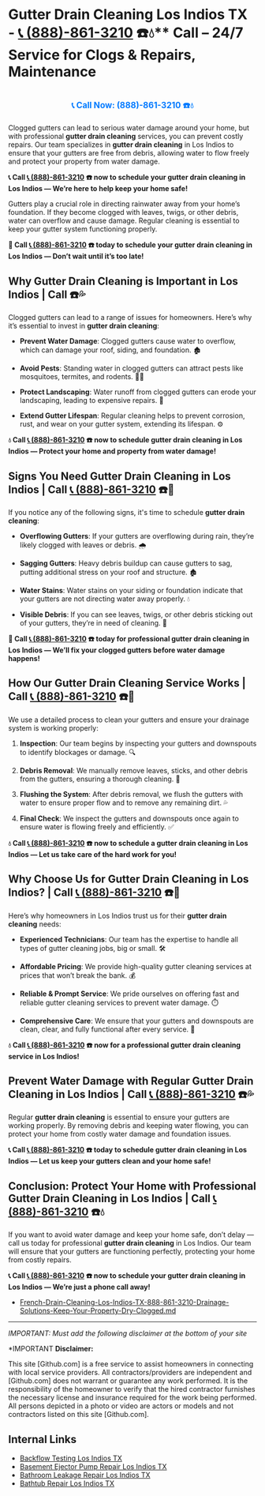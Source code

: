 # Gutter Drain Cleaning Los Indios TX - [📞 (888)-861-3210](https://plumbing-texas-3210.netlify.app) ☎️💧** Call – 24/7 Service for Clogs & Repairs, Maintenance
# 

<p align="center" style="font-size: 1.2em; font-weight: bold; margin: 20px 0;">
  <a href="https://plumbing-texas-3210.netlify.app" target="_blank" style="color: #007BFF; text-decoration: none;">📞 Call Now: (888)-861-3210 ☎️💧</a>
</p>

Clogged gutters can lead to serious water damage around your home, but with professional **gutter drain cleaning** services, you can prevent costly repairs. Our team specializes in **gutter drain cleaning** in Los Indios to ensure that your gutters are free from debris, allowing water to flow freely and protect your property from water damage.

**📞 Call [📞 (888)-861-3210](https://plumbing-texas-3210.netlify.app) ☎️ now to schedule your gutter drain cleaning in Los Indios — We’re here to help keep your home safe!**

Gutters play a crucial role in directing rainwater away from your home’s foundation. If they become clogged with leaves, twigs, or other debris, water can overflow and cause damage. Regular cleaning is essential to keep your gutter system functioning properly.

**🚨 Call [📞 (888)-861-3210](https://plumbing-texas-3210.netlify.app) ☎️ today to schedule your gutter drain cleaning in Los Indios — Don’t wait until it’s too late!**

## **Why Gutter Drain Cleaning is Important in Los Indios | Call  ☎️💦**

Clogged gutters can lead to a range of issues for homeowners. Here’s why it’s essential to invest in **gutter drain cleaning**:

- **Prevent Water Damage**: Clogged gutters cause water to overflow, which can damage your roof, siding, and foundation. 🏚️

- **Avoid Pests**: Standing water in clogged gutters can attract pests like mosquitoes, termites, and rodents. 🦟🐀

- **Protect Landscaping**: Water runoff from clogged gutters can erode your landscaping, leading to expensive repairs. 🌿

- **Extend Gutter Lifespan**: Regular cleaning helps to prevent corrosion, rust, and wear on your gutter system, extending its lifespan. ⚙️

**💧 Call [📞 (888)-861-3210](https://plumbing-texas-3210.netlify.app) ☎️ now to schedule gutter drain cleaning in Los Indios — Protect your home and property from water damage!**

## **Signs You Need Gutter Drain Cleaning in Los Indios | Call [📞 (888)-861-3210](https://plumbing-texas-3210.netlify.app) ☎️🔧**

If you notice any of the following signs, it's time to schedule **gutter drain cleaning**:

- **Overflowing Gutters**: If your gutters are overflowing during rain, they’re likely clogged with leaves or debris. 🌧️

- **Sagging Gutters**: Heavy debris buildup can cause gutters to sag, putting additional stress on your roof and structure. 🏚️

- **Water Stains**: Water stains on your siding or foundation indicate that your gutters are not directing water away properly. 💧

- **Visible Debris**: If you can see leaves, twigs, or other debris sticking out of your gutters, they’re in need of cleaning. 🍂

**🚨 Call [📞 (888)-861-3210](https://plumbing-texas-3210.netlify.app) ☎️ today for professional gutter drain cleaning in Los Indios — We’ll fix your clogged gutters before water damage happens!**

## **How Our Gutter Drain Cleaning Service Works | Call [📞 (888)-861-3210](https://plumbing-texas-3210.netlify.app) ☎️🔧**

We use a detailed process to clean your gutters and ensure your drainage system is working properly:

1. **Inspection**: Our team begins by inspecting your gutters and downspouts to identify blockages or damage. 🔍

2. **Debris Removal**: We manually remove leaves, sticks, and other debris from the gutters, ensuring a thorough cleaning. 🍂

3. **Flushing the System**: After debris removal, we flush the gutters with water to ensure proper flow and to remove any remaining dirt. 💦

4. **Final Check**: We inspect the gutters and downspouts once again to ensure water is flowing freely and efficiently. ✅

**💧 Call [📞 (888)-861-3210](https://plumbing-texas-3210.netlify.app) ☎️ now to schedule a gutter drain cleaning in Los Indios — Let us take care of the hard work for you!**

## **Why Choose Us for Gutter Drain Cleaning in Los Indios? | Call [📞 (888)-861-3210](https://plumbing-texas-3210.netlify.app) ☎️🌟**

Here’s why homeowners in Los Indios trust us for their **gutter drain cleaning** needs:

- **Experienced Technicians**: Our team has the expertise to handle all types of gutter cleaning jobs, big or small. 🛠️

- **Affordable Pricing**: We provide high-quality gutter cleaning services at prices that won’t break the bank. 💰

- **Reliable & Prompt Service**: We pride ourselves on offering fast and reliable gutter cleaning services to prevent water damage. ⏱️

- **Comprehensive Care**: We ensure that your gutters and downspouts are clean, clear, and fully functional after every service. 🔧

**💧 Call [📞 (888)-861-3210](https://plumbing-texas-3210.netlify.app) ☎️ now for a professional gutter drain cleaning service in Los Indios!**

## **Prevent Water Damage with Regular Gutter Drain Cleaning in Los Indios | Call [📞 (888)-861-3210](https://plumbing-texas-3210.netlify.app) ☎️💦**

Regular **gutter drain cleaning** is essential to ensure your gutters are working properly. By removing debris and keeping water flowing, you can protect your home from costly water damage and foundation issues.

**📞 Call [📞 (888)-861-3210](https://plumbing-texas-3210.netlify.app) ☎️ today to schedule gutter drain cleaning in Los Indios — Let us keep your gutters clean and your home safe!**

## **Conclusion: Protect Your Home with Professional Gutter Drain Cleaning in Los Indios | Call [📞 (888)-861-3210](https://plumbing-texas-3210.netlify.app) ☎️💧**

If you want to avoid water damage and keep your home safe, don’t delay — call us today for professional **gutter drain cleaning** in Los Indios. Our team will ensure that your gutters are functioning perfectly, protecting your home from costly repairs.

**📞 Call [📞 (888)-861-3210](https://plumbing-texas-3210.netlify.app) ☎️ now to schedule your gutter drain cleaning in Los Indios — We’re just a phone call away!**



- [French-Drain-Cleaning-Los-Indios-TX-888-861-3210-Drainage-Solutions-Keep-Your-Property-Dry-Clogged.md](https://github.com/allyoucaneatsushiin/plumbing-texas/blob/main/French-Drain-Cleaning-Los-Indios-TX-888-861-3210-Drainage-Solutions-Keep-Your-Property-Dry-Clogged.md)


---

*IMPORTANT: Must add the following disclaimer at the bottom of your site*



*IMPORTANT **Disclaimer:**

This site [Github.com] is a free service to assist homeowners in connecting with local service providers. All contractors/providers are independent and [Github.com] does not warrant or guarantee any work performed. It is the responsibility of the homeowner to verify that the hired contractor furnishes the necessary license and insurance required for the work being performed. All persons depicted in a photo or video are actors or models and not contractors listed on this site [Github.com].


## Internal Links
- [Backflow Testing Los Indios TX](https://github.com/allyoucaneatsushiin/plumbing-texas/blob/main/Backflow-Testing-Los-Indios-TX-888-861-3210-Prevention-Same-Day-Service-Available-24-7.md)
- [Basement Ejector Pump Repair Los Indios TX](https://github.com/allyoucaneatsushiin/plumbing-texas/blob/main/Basement-Ejector-Pump-Repair-Los-Indios-TX-888-861-3210-Same-Day-Service-for-Urgent-Repairs-24-7.md)
- [Bathroom Leakage Repair Los Indios TX](https://github.com/allyoucaneatsushiin/plumbing-texas/blob/main/Bathroom-Leakage-Repair-Los-Indios-TX-888-861-3210-Fix-Leaks-Fast-Avoid-Damage-24-7.md)
- [Bathtub Repair Los Indios TX](https://github.com/allyoucaneatsushiin/plumbing-texas/blob/main/Bathtub-Repair-Los-Indios-TX-888-861-3210-Replacement-Same-Day-Service-to-Restore-Your-Tub-24-7.md)

